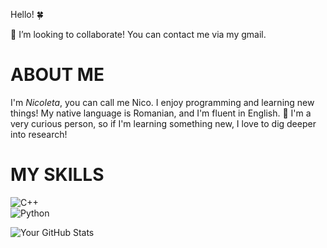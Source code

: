 Hello! 🍀

👯 I’m looking to collaborate! You can contact me via my gmail.

# **ABOUT ME**

I'm *Nicoleta*, you can call me Nico. 
I enjoy programming and learning new things!
My native language is Romanian, and I'm fluent in English.
💬 I'm a very curious person, so if I'm learning something new, I love to dig deeper into research!

# **MY SKILLS**

![C++](https://img.shields.io/badge/C%2B%2B-blue?style=for-the-badge&logo=c%2B%2B&logoColor=white)  
![Python](https://img.shields.io/badge/Python-yellow?style=for-the-badge&logo=python&logoColor=white)  

![Your GitHub Stats](https://github-readme-stats.vercel.app/api?username=linuxuxs&show_icons=true&theme=dark)
